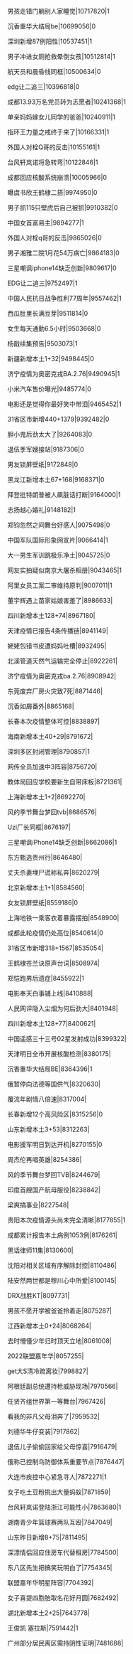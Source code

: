 男孩走错门躺别人家睡觉|10717820|1

沉香重华大结局be|10699056|0

深圳新增87例阳性|10537451|1

男子冲进女厕抢救晕倒女孩|10512814|1

航天员和晨昏线同框|10500634|0

edg让二追三|10396818|0

成都13.93万名党员转为志愿者|10241368|1

单亲妈妈嫁女儿同学的爸爸|10240911|1

指环王力量之戒终于来了|10166331|1

外国人对栓Q哥的反击|10155161|1

台风轩岚诺将急转弯|10122846|1

成都回应核酸系统崩溃|10005966|0

曝虞书欣王鹤棣二搭|9974950|0

男子抓115只壁虎后自己被抓|9910382|0

中国女首富易主|9894277|1

外国人对栓q哥的反击|9865026|0

男子湘雅二院1月花54万病亡|9864183|0

三星嘲讽iphone14缺乏创新|9809617|0

EDG让二追三|9752497|1

中国人民抗日战争胜利77周年|9557462|1

西瓜肚里长满豆芽|9511814|0

女生每天通勤6.5小时|9503668|0

杨戬续集预告|9503073|1

新疆新增本土1+32|9498445|0

济宁疫情为奥密克戎BA.2.76|9490945|1

小米汽车售价曝光|9485774|0

电影还是觉得你最好笑中带泪|9465452|1

31省区市新增440+1379|9392482|0

胆小鬼后劲太大了|9264083|0

退伍季军嫂接站|9187306|0

男友锁屏壁纸|9172848|0

黑龙江新增本土67+168|9168371|0

拜登批特朗普被人飙脏话打断|9164000|1

志扬越心婚礼|9148182|1

郑钧忽然之间舞台好感人|9075498|0

中国军队国际形象网宣片|9066414|1

大一男生军训跳极乐净土|9045725|0

网友实拍疑似南京大屠杀相册|9043465|1

阿里女员工案二审维持原判|9007011|1

董宇辉遇上苗家姑娘害羞了|8986633|

四川新增本土128+74|8967180|

天津疫情已报告4条传播链|8941149|

姥姥包错书皮遭妈妈吐槽|8932495|

北溪管道天然气运输完全停止|8922261|

济宁疫情为奥密克戎ba.2.76|8908942|

东莞废弃厂房火灾致7死|8871446|

沉香如屑番外|8865168|

长春本次疫情整体可控|8838897|

海南新增本土40+29|8791672|

深圳多区封闭管理|8790857|1

网传全员加速中3阵容|8756720|

教体局回应学校要新生自带床板|8721361|

上海新增本土1+2|8692270|

风的季节舞台梦回tvb|8686576|

Uzi厂长同框|8676197|

三星嘲讽iPhone14缺乏创新|8662086|1

东方甄选贵州行|8646480|

丈夫杀妻埋尸谎称私奔|8620279|

北京新增本土1+1|8584560|

女友锁屏壁纸|8559186|0

上海地铁一乘客衣着暴露摆拍|8548900|

成都此轮疫情仍处高位|8540614|0

31省区市新增318+1567|8535054|

王鹤棣苍兰诀原声台词|8508974|

郑恺跑男后遗症|8455922|1

电影奉天白事铺上线|8410888|

人民网评隐入尘烟为何后劲大|8401948|

四川新增本土128+77|8400621|

中国遥感三十三号02星发射成功|8399322|

天津明日全市开展核酸检测|8380175|

沉香重华大结局BE|8364396|1

俄暂停向法德等国供气|8320630|

覆流年剧情八倍速|8317004|

长春新增12个高风险区|8315256|0

山东新增本土3+53|8312263|

电影援军明日到达开机|8270155|0

周杰伦再唱英雄|8254386|

风的季节舞台梦回TVB|8244679|

印度首艘国产航母服役|8238842|

梁爽搞事业|8227548|

贵阳本次疫情源头尚未完全清晰|8177855|1

成都累计报告本土病例1053例|8176261|

黑话律师11集|8130600|

沈阳对相关区域有序解除封控|8110486|

陆安然两世都是穆川心中所爱|8100145|

DRX战胜KT|8097731|

男孩不愿开学被爸爸拎着走|8075287|

江西新增本土0+24|8068264|

去时懵懂少年归时顶天立地|8061008|

2022联盟嘉年华|8057255|

get大S清冷疏离妆|7998827|

阿根廷副总统遭持枪威胁现场|7970566|

任贤齐组世界第一等舞台|7967426|

看我的非凡父母泪奔了|7959532|

刘德华牛仔变装|7917862|

退伍儿子偷偷回家给父母惊喜|7916479|

俄称已控制乌防御体系重要节点|7876447|

大连市疾控中心紧急寻人|7872271|1

女子吃土豆粉挑出大量蚂蚁|7871859|

台风轩岚诺登陆浙江可能性小|7863680|1

湖南青少年篮球赛两队互殴|7847049|

山东昨日新增8+75|7811495|

深漂情侣回应住房车代替租房|7784500|

东八区先生把搞笑玩明白了|7754345|

联盟嘉年华明星阵容|7704392|

女子喜提四胞胎取名花好月圆|7682492|

湖北新增本土2+25|7643778|

王俊凯 塞拉斯|7591442|1

广州部分居民离区需持阴性证明|7481688|

